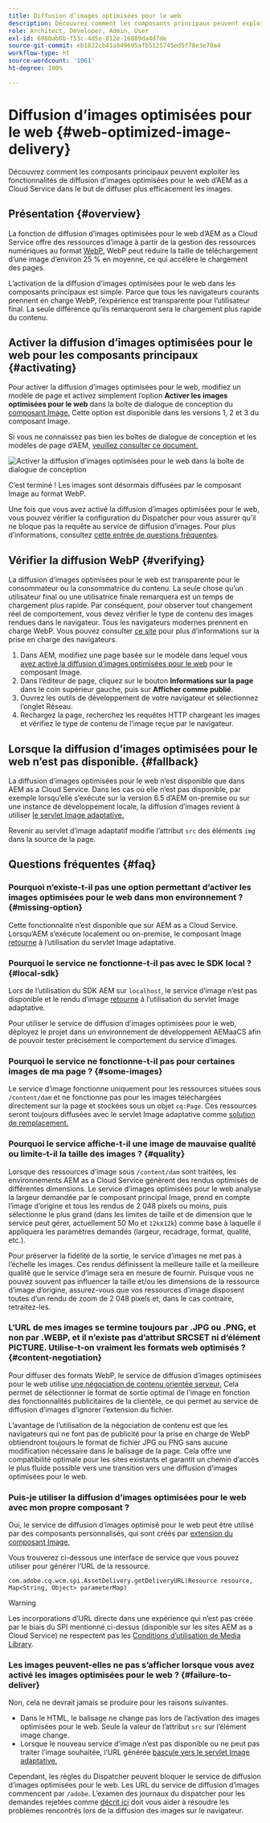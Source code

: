 ```yaml
---
title: Diffusion d’images optimisées pour le web
description: Découvrez comment les composants principaux peuvent exploiter les fonctionnalités de diffusion d’images optimisées pour le web d’AEM as a Cloud Service dans le but de diffuser plus efficacement les images.
role: Architect, Developer, Admin, User
exl-id: 6080ab8b-f53c-4d5e-812e-16889da4d7de
source-git-commit: eb1822cb41a849695afb5125745ed5f78e3e70a4
workflow-type: ht
source-wordcount: '1061'
ht-degree: 100%

---
```


# Diffusion d’images optimisées pour le web {#web-optimized-image-delivery}

Découvrez comment les composants principaux peuvent exploiter les fonctionnalités de diffusion d’images optimisées pour le web d’AEM as a Cloud Service dans le but de diffuser plus efficacement les images.

## Présentation {#overview}

La fonction de diffusion d’images optimisées pour le web d’AEM as a Cloud Service offre des ressources d’image à partir de la gestion des ressources numériques au format [WebP.](https://developers.google.com/speed/webp) WebP peut réduire la taille de téléchargement d’une image d’environ 25 % en moyenne, ce qui accélère le chargement des pages.

L’activation de la diffusion d’images optimisées pour le web dans les composants principaux est simple. Parce que tous les navigateurs courants prennent en charge WebP, l’expérience est transparente pour l’utilisateur final. La seule différence qu’ils remarqueront sera le chargement plus rapide du contenu.

## Activer la diffusion d’images optimisées pour le web pour les composants principaux {#activating}

Pour activer la diffusion d’images optimisées pour le web, modifiez un modèle de page et activez simplement l’option **Activer les images optimisées pour le web** dans la boîte de dialogue de conception du [composant Image.](/help/components/image.md#design-dialog) Cette option est disponible dans les versions 1, 2 et 3 du composant Image.

Si vous ne connaissez pas bien les boîtes de dialogue de conception et les modèles de page d’AEM, [veuillez consulter ce document.](/help/get-started/authoring.md#pre-configuring-core-components)

![Activer la diffusion d’images optimisées pour le web dans la boîte de dialogue de conception](/help/assets/web-optimized-image-delivery.png)

C’est terminé ! Les images sont désormais diffusées par le composant Image au format WebP.

Une fois que vous avez activé la diffusion d’images optimisées pour le web, vous pouvez vérifier la configuration du Dispatcher pour vous assurer qu’il ne bloque pas la requête au service de diffusion d’images. Pour plus d’informations, consultez [cette entrée de questions fréquentes](#failure-to-deliver).

## Vérifier la diffusion WebP {#verifying}

La diffusion d’images optimisées pour le web est transparente pour le consommateur ou la consommatrice du contenu. La seule chose qu’un utilisateur final ou une utilisatrice finale remarquera est un temps de chargement plus rapide. Par conséquent, pour observer tout changement réel de comportement, vous devez vérifier le type de contenu des images rendues dans le navigateur. Tous les navigateurs modernes prennent en charge WebP. Vous pouvez consulter [ce site](https://caniuse.com/webp) pour plus d’informations sur la prise en charge des navigateurs.

1. Dans AEM, modifiez une page basée sur le modèle dans lequel vous [avez activé la diffusion d’images optimisées pour le web](#activating) pour le composant Image.
1. Dans l’éditeur de page, cliquez sur le bouton **Informations sur la page** dans le coin supérieur gauche, puis sur **Afficher comme publié**.
1. Ouvrez les outils de développement de votre navigateur et sélectionnez l’onglet Réseau.
1. Rechargez la page, recherchez les requêtes HTTP chargeant les images et vérifiez le type de contenu de l’image reçue par le navigateur.

## Lorsque la diffusion d’images optimisées pour le web n’est pas disponible. {#fallback}

La diffusion d’images optimisées pour le web n’est disponible que dans AEM as a Cloud Service. Dans les cas où elle n’est pas disponible, par exemple lorsqu’elle s’exécute sur la version 6.5 d’AEM on-premise ou sur une instance de développement locale, la diffusion d’images revient à utiliser [le servlet Image adaptative.](/help/developing/adaptive-image-servlet.md)

Revenir au servlet d’image adaptatif modifie l’attribut `src` des éléments `img` dans la source de la page.

## Questions fréquentes {#faq}

### Pourquoi n’existe-t-il pas une option permettant d’activer les images optimisées pour le web dans mon environnement ? {#missing-option}

Cette fonctionnalité n’est disponible que sur AEM as a Cloud Service. Lorsqu’AEM s’exécute localement ou on-premise, le composant Image [retourne](#fallback) à l’utilisation du servlet Image adaptative.

### Pourquoi le service ne fonctionne-t-il pas avec le SDK local ? {#local-sdk}

Lors de l’utilisation du SDK AEM sur `localhost`, le service d’image n’est pas disponible et le rendu d’image [retourne](#fallback) à l’utilisation du servlet Image adaptative.

Pour utiliser le service de diffusion d’images optimisées pour le web, déployez le projet dans un environnement de développement AEMaaCS afin de pouvoir tester précisément le comportement du service d’images.

### Pourquoi le service ne fonctionne-t-il pas pour certaines images de ma page ? {#some-images}

Le service d’image fonctionne uniquement pour les ressources situées sous `/content/dam` et ne fonctionne pas pour les images téléchargées directement sur la page et stockées sous un objet `cq:Page`. Ces ressources seront toujours diffusées avec le servlet Image adaptative comme [solution de remplacement.](#fallback)

### Pourquoi le service affiche-t-il une image de mauvaise qualité ou limite-t-il la taille des images ? {#quality}

Lorsque des ressources d’image sous `/content/dam` sont traitées, les environnements AEM as a Cloud Service génèrent des rendus optimisés de différentes dimensions. Le service d’images optimisées pour le web analyse la largeur demandée par le composant principal Image, prend en compte l’image d’origine et tous les rendus de 2 048 pixels ou moins, puis sélectionne le plus grand (dans les limites de taille et de dimension que le service peut gérer, actuellement 50 Mo et `12k`x`12k`) comme base à laquelle il appliquera les paramètres demandés (largeur, recadrage, format, qualité, etc.).

Pour préserver la fidélité de la sortie, le service d’images ne met pas à l’échelle les images. Ces rendus définissent la meilleure taille et la meilleure qualité que le service d’image sera en mesure de fournir. Puisque vous ne pouvez souvent pas influencer la taille et/ou les dimensions de la ressource d’image d’origine, assurez-vous que vos ressources d’image disposent toutes d’un rendu de zoom de 2 048 pixels et, dans le cas contraire, retraitez-les.

### L’URL de mes images se termine toujours par .JPG ou .PNG, et non par .WEBP, et il n’existe pas d’attribut SRCSET ni d’élément PICTURE. Utilise-t-on vraiment les formats web optimisés ? {#content-negotiation}

Pour diffuser des formats WebP, le service de diffusion d’images optimisées pour le web utilise [une négociation de contenu orientée serveur.](https://developer.mozilla.org/fr-FR/docs/Web/HTTP/Content_negotiation#server-driven_content_negotiation) Cela permet de sélectionner le format de sortie optimal de l’image en fonction des fonctionnalités publicitaires de la clientèle, ce qui permet au service de diffusion d’images d’ignorer l’extension du fichier.

L’avantage de l’utilisation de la négociation de contenu est que les navigateurs qui ne font pas de publicité pour la prise en charge de WebP obtiendront toujours le format de fichier JPG ou PNG sans aucune modification nécessaire dans le balisage de la page. Cela offre une compatibilité optimale pour les sites existants et garantit un chemin d’accès le plus fluide possible vers une transition vers une diffusion d’images optimisées pour le web.

### Puis-je utiliser la diffusion d’images optimisées pour le web avec mon propre composant ?

Oui, le service de diffusion d’images optimisé pour le web peut être utilisé par des composants personnalisés, qui sont créés par [extension du composant Image,](/help/developing/customizing.md)

Vous trouverez ci-dessous une interface de service que vous pouvez utiliser pour générer l’URL de la ressource.

```
com.adobe.cq.wcm.spi.AssetDelivery.getDeliveryURL(Resource resource, Map<String, Object> parameterMap)
```

>[!WARNING]
>
>Les incorporations d’URL directe dans une expérience qui n’est pas créée par le biais du SPI mentionné ci-dessus (disponible sur les sites AEM as a Cloud Service) ne respectent pas les [Conditions d’utilisation de Media Library](https://experienceleague.adobe.com/docs/experience-manager-cloud-service/content/assets/admin/medialibrary.html?lang=fr#use-media-library).

### Les images peuvent-elles ne pas s’afficher lorsque vous avez activé les images optimisées pour le web ? {#failure-to-deliver}

Non, cela ne devrait jamais se produire pour les raisons suivantes.

* Dans le HTML, le balisage ne change pas lors de l’activation des images optimisées pour le web. Seule la valeur de l’attribut `src` sur l’élément image change.
* Lorsque le nouveau service d’image n’est pas disponible ou ne peut pas traiter l’image souhaitée, l’URL générée [bascule vers le servlet Image adaptative.](#fallback)

Cependant, les règles du Dispatcher peuvent bloquer le service de diffusion d’images optimisées pour le web. Les URL du service de diffusion d’images commencent par `/adobe`. L’examen des journaux du dispatcher pour les demandes rejetées comme [décrit ici](https://experienceleague.adobe.com/docs/experience-manager-learn/ams/dispatcher/common-logs.html?lang=fr#filter-rejects) doit vous aider à résoudre les problèmes rencontrés lors de la diffusion des images sur le navigateur.
